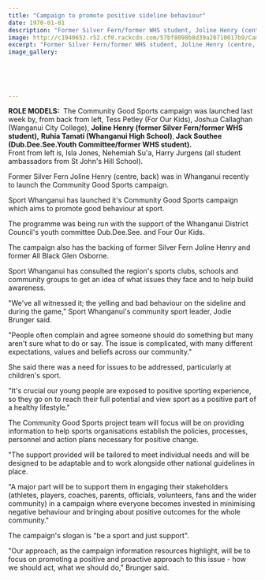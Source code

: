 ```yaml
---
title: "Campaign to promote positive sideline behaviour"
date: 1970-01-01
description: "Former Silver Fern/former WHS student, Joline Henry (centre, back) was in Whanganui recently to launch the Community Good Sports campaign, Wanganui Chronicle article on 22/8/16..."
image: http://c1940652.r52.cf0.rackcdn.com/57bf8098b8d39a20710017b9/Campaign-to-promote-prositve-sideline-behav-JolineHenry-Chron-22-aug.jpg
excerpt: "Former Silver Fern/former WHS student, Joline Henry (centre, back) was in Whanganui recently to launch the Community Good Sports campaign."
image_gallery:
    
    
    
    
    
---
```


<p><span><strong>ROLE MODELS:</strong> &nbsp;The Community Good Sports campaign was launched last week by, from back from left, Tess Petley (For Our Kids), Joshua Callaghan (Wanganui City College), <strong>Joline Henry (former Silver Fern/former WHS student),</strong> <strong>Ruhia Tamati (Whanganui High School)</strong>,<strong> Jack Southee (Dub.Dee.See.Youth Committee/former WHS student).</strong><br />Front from left is, Isla Jones, Nehemiah Su'a, Harry Jurgens (all student ambassadors from St John's Hill School).&nbsp;</span></p>
<p><span>Former Silver Fern Joline Henry (centre, back) was in Whanganui recently to launch the Community Good Sports campaign.</span></p>
<p>Sport Whanganui has launched it's Community Good Sports campaign which aims to promote good behaviour at sport.</p>
<p>The programme was being run with the support of the Whanganui District Council's youth committee Dub.Dee.See. and Four Our Kids.</p>
<p>The campaign also has the backing of former Silver Fern Joline Henry and former All Black Glen Osborne.</p>
<p>Sport Whanganui has consulted the region's sports clubs, schools and community groups to get an idea of what issues they face and to help build awareness.</p>
<p>"We've all witnessed it; the yelling and bad behaviour on the sideline and during the game," Sport Whanganui's community sport leader, Jodie Brunger said.</p>
<p>"People often complain and agree someone should do something but many aren't sure what to do or say. The issue is complicated, with many different expectations, values and beliefs across our community."</p>
<p>She said there was a need for issues to be addressed, particularly at children's sport.</p>
<p>"It's crucial our young people are exposed to positive sporting experience, so they go on to reach their full potential and view sport as a positive part of a healthy lifestyle."</p>
<p>The Community Good Sports project team will focus will be on providing information to help sports organisations establish the policies, processes, personnel and action plans necessary for positive change.</p>
<p>"The support provided will be tailored to meet individual needs and will be designed to be adaptable and to work alongside other national guidelines in place.</p>
<p>"A major part will be to support them in engaging their stakeholders (athletes, players, coaches, parents, officials, volunteers, fans and the wider community) in a campaign where everyone becomes invested in minimising negative behaviour and bringing about positive outcomes for the whole community."</p>
<p>The campaign's slogan is "be a sport and just support".</p>
<p>"Our approach, as the campaign information resources highlight, will be to focus on promoting a positive and proactive approach to this issue - how we should act, what we should do," Brunger said.</p>

